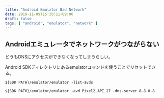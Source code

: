 ```yaml
---
title: "Android Emulator Bad Network"
date: 2019-11-09T15:30:11+09:00
draft: false
tags: [ "android", "emulator", "network" ]
---
```


## Androidエミュレータでネットワークがつながらない
どうもDNSにアクセスができなくなってしまうらしい。

Android SDKディレクトリにあるemulatorコマンドを使うことでリセットできる。

```${SDK PATH}/emulator/emulator -list-avds```

```${SDK PATH}/emulator/emulator -avd Pixel2_API_27 -dns-server 8.8.8.8```